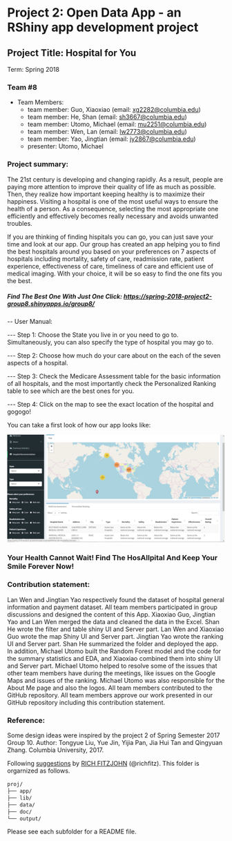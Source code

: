 # Project 2: Open Data App - an RShiny app development project

## Project Title: Hospital for You
Term: Spring 2018

### **Team #8**
+ Team Members:
	+ team member: Guo, Xiaoxiao (email: xg2282@columbia.edu)
	+ team member: He, Shan (email: sh3667@columbia.edu)
	+ team member: Utomo, Michael (email: mu2251@columbia.edu)
	+ team member: Wen, Lan (email: lw2773@columbia.edu)
	+ team member: Yao, Jingtian (email: jy2867@columbia.edu)
  + presenter: Utomo, Michael
  
### **Project summary**: 

The 21st century is developing and changing rapidly. As a result, people are paying more attention to improve their quality of life as much as possible. Then, they realize how important keeping healthy is to maximize their happiness. Visiting a hospital is one of the most useful ways to ensure the health of a person. As a consequence, selecting the most appropriate one efficiently and effectively becomes really necessary and avoids unwanted troubles.

If you are thinking of finding hispitals you can go, you can just save your time and look at our app. Our group has created an app helping you to find the best hospitals around you based on your preferences on 7 aspects of hospitals including mortality, safety of care, readmission rate, patient experience, effectiveness of care, timeliness of care and efficient use of medical imaging. With your choice, it will be so easy to find the one fits you the best.

##### Find The Best One With Just One Click: https://spring-2018-project2-group8.shinyapps.io/group8/

-- User Manual:

--- Step 1: Choose the State you live in or you need to go to. Simultaneously, you can also specify the type of hospital you may go to.

--- Step 2: Choose how much do your care about on the each of the seven aspects of a hospital.

--- Step 3: Check the Medicare Assessment table for the basic information of all hospitals, and the most importantly check the Personalized Ranking table to see which are the best ones for you.

--- Step 4: Click on the map to see the exact location of the hospital and gogogo!

You can take a first look of how our app looks like:

![screenshot](doc/Overlook.jpg)

### Your Health Cannot Wait! Find The HosAllpital And Keep Your Smile Forever Now!

### **Contribution statement**: 

Lan Wen and Jingtian Yao respectively found the dataset of hospital general information and payment dataset. All team members participated in group discussions and designed the content of this App. Xiaoxiao Guo, Jingtian Yao and Lan Wen merged the data and cleaned the data in the Excel. Shan He wrote the filter and table shiny UI and Server part. Lan Wen and Xiaoxiao Guo wrote the map Shiny UI and Server part. Jingtian Yao wrote the ranking UI and Server part. Shan He summarized the folder and deployed the app. In addition, Michael Utomo built the Random Forest model and the code for the summary statistics and EDA, and Xiaoxiao combined them into shiny UI and Server part.  Michael Utomo helped to resolve some of the issues that other team members have during the meetings, like issues on the Google Maps and issues of the ranking. Michael Utomo was also responsible for the About Me page and also the logos. All team members contributed to the GitHub repository. All team members approve our work presented in our GitHub repository including this contribution statement.

### **Reference**:

Some design ideas were inspired by the project 2 of Spring Semester 2017 Group 10. Author: Tongyue Liu, Yue Jin, Yijia Pan, Jia Hui Tan and Qingyuan Zhang. Columbia University, 2017.

Following [suggestions](http://nicercode.github.io/blog/2013-04-05-projects/) by [RICH FITZJOHN](http://nicercode.github.io/about/#Team) (@richfitz). This folder is orgarnized as follows.

```
proj/
├── app/
├── lib/
├── data/
├── doc/
└── output/
```
  
Please see each subfolder for a README file.

